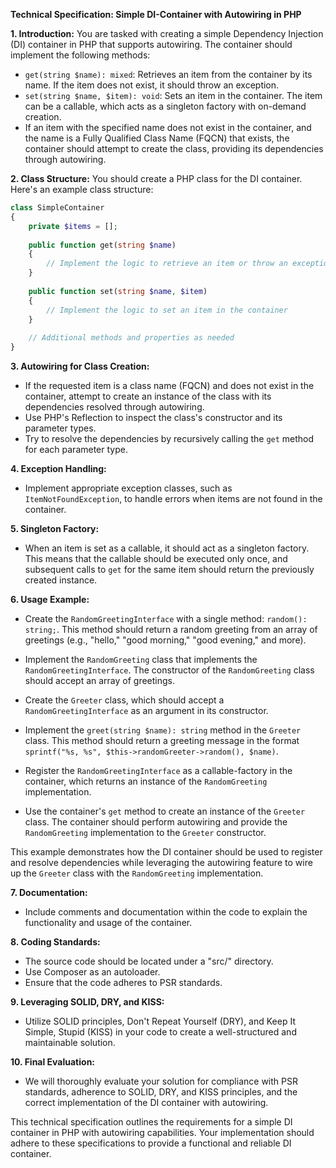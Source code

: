 **Technical Specification: Simple DI-Container with Autowiring in PHP**

**1. Introduction:**
You are tasked with creating a simple Dependency Injection (DI) container in PHP that supports autowiring. The container should implement the following methods:

- `get(string $name): mixed`: Retrieves an item from the container by its name. If the item does not exist, it should throw an exception.
- `set(string $name, $item): void`: Sets an item in the container. The item can be a callable, which acts as a singleton factory with on-demand creation.
- If an item with the specified name does not exist in the container, and the name is a Fully Qualified Class Name (FQCN) that exists, the container should attempt to create the class, providing its dependencies through autowiring.

**2. Class Structure:**
You should create a PHP class for the DI container. Here's an example class structure:

```php
class SimpleContainer
{
    private $items = [];
    
    public function get(string $name)
    {
        // Implement the logic to retrieve an item or throw an exception
    }
    
    public function set(string $name, $item)
    {
        // Implement the logic to set an item in the container
    }
    
    // Additional methods and properties as needed
}
```

**3. Autowiring for Class Creation:**
   - If the requested item is a class name (FQCN) and does not exist in the container, attempt to create an instance of the class with its dependencies resolved through autowiring.
   - Use PHP's Reflection to inspect the class's constructor and its parameter types.
   - Try to resolve the dependencies by recursively calling the `get` method for each parameter type.

**4. Exception Handling:**
   - Implement appropriate exception classes, such as `ItemNotFoundException`, to handle errors when items are not found in the container.

**5. Singleton Factory:**
   - When an item is set as a callable, it should act as a singleton factory. This means that the callable should be executed only once, and subsequent calls to `get` for the same item should return the previously created instance.

**6. Usage Example:**
   - Create the `RandomGreetingInterface` with a single method: `random(): string;`. This method should return a random greeting from an array of greetings (e.g., "hello," "good morning," "good evening," and more).

   - Implement the `RandomGreeting` class that implements the `RandomGreetingInterface`. The constructor of the `RandomGreeting` class should accept an array of greetings.

   - Create the `Greeter` class, which should accept a `RandomGreetingInterface` as an argument in its constructor.

   - Implement the `greet(string $name): string` method in the `Greeter` class. This method should return a greeting message in the format `sprintf("%s, %s", $this->randomGreeter->random(), $name)`.

   - Register the `RandomGreetingInterface` as a callable-factory in the container, which returns an instance of the `RandomGreeting` implementation.

   - Use the container's `get` method to create an instance of the `Greeter` class. The container should perform autowiring and provide the `RandomGreeting` implementation to the `Greeter` constructor.

This example demonstrates how the DI container should be used to register and resolve dependencies while leveraging the autowiring feature to wire up the `Greeter` class with the `RandomGreeting` implementation.

**7. Documentation:**
   - Include comments and documentation within the code to explain the functionality and usage of the container.

**8. Coding Standards:**
   - The source code should be located under a "src/" directory.
   - Use Composer as an autoloader.
   - Ensure that the code adheres to PSR standards.

**9. Leveraging SOLID, DRY, and KISS:**
   - Utilize SOLID principles, Don't Repeat Yourself (DRY), and Keep It Simple, Stupid (KISS) in your code to create a well-structured and maintainable solution.

**10. Final Evaluation:**
   - We will thoroughly evaluate your solution for compliance with PSR standards, adherence to SOLID, DRY, and KISS principles, and the correct implementation of the DI container with autowiring.

This technical specification outlines the requirements for a simple DI container in PHP with autowiring capabilities. Your implementation should adhere to these specifications to provide a functional and reliable DI container.
